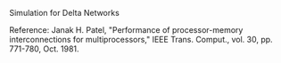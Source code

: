 Simulation for Delta Networks

Reference:
Janak H. Patel, "Performance of processor-memory interconnections for multiprocessors,"  IEEE Trans. Comput., vol. 30, pp. 771-780, Oct. 1981.
